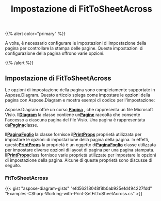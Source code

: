 ﻿---
title: Impostazione di FitToSheetAcross
type: docs
weight: 10
url: /it/net/setting-fittosheetacross/
description: Questa sezione spiega come impostare fittosheetacross con Aspose.Diagram.
---
{{% alert color="primary" %}}

A volte, è necessario configurare le impostazioni di impostazione della pagina per controllare la stampa delle pagine. Queste impostazioni di configurazione della pagina offrono varie opzioni.

{{% /alert %}}

## **Impostazione di FitToSheetAcross**

Le opzioni di impostazione della pagina sono completamente supportate in Aspose.Diagram. Questo articolo spiega come impostare le opzioni della pagina con Aspose.Diagram e mostra esempi di codice per l'impostazione:

 Aspose.Diagram offre un corso,[**Pagina**](https://reference.aspose.com/diagram/net/aspose.diagram/page) , che rappresenta un file Microsoft Visio. Il[**Diagram**](https://reference.aspose.com/diagram/net/aspose.diagram/page) la classe contiene un[**Pagine**](https://reference.aspose.com/diagram/net/aspose.diagram/pagecollection) raccolta che consente l'accesso a ciascuna pagina del file Visio. Una pagina è rappresentata da[**Pagina**](https://reference.aspose.com/diagram/net/aspose.diagram/page)classe.

 Il[**PaginaFoglio**](https://reference.aspose.com/diagram/net/aspose.diagram/pagesheet) la classe fornisce il[**PrintProps**](https://reference.aspose.com/diagram/net/aspose.diagram/pagesheet/properties/printprops) proprietà utilizzata per impostare le opzioni di impostazione della pagina della pagina. In effetti, questo[**PrintProps**](https://reference.aspose.com/diagram/net/aspose.diagram/pagesheet/properties/printprops) la proprietà è un oggetto di[**PaginaFoglio**](https://reference.aspose.com/diagram/net/aspose.diagram/pagesheet) classe utilizzata per impostare diverse opzioni di layout di pagina per una pagina stampata. Il[**PrintProps**](https://reference.aspose.com/diagram/net/aspose.diagram/pagesheet/properties/printprops)class fornisce varie proprietà utilizzate per impostare le opzioni di impostazione della pagina. Alcune di queste proprietà sono discusse di seguito.

### **FitToSheetAcross**

{{< gist "aspose-diagram-gists" "efd56218048f8b0ab925efd494227fdd" "Examples-CSharp-Working-with-Print-SetFitToSheetAcross.cs" >}}


